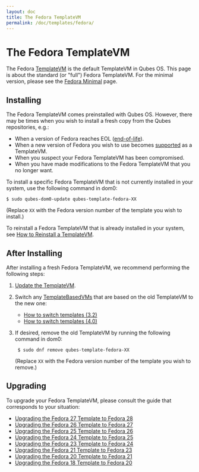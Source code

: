 ```yaml
---
layout: doc
title: The Fedora TemplateVM
permalink: /doc/templates/fedora/
---
```


The Fedora TemplateVM
=====================

The Fedora [TemplateVM] is the default TemplateVM in Qubes OS.
This page is about the standard (or "full") Fedora TemplateVM.
For the minimal version, please see the [Fedora Minimal] page.

Installing
----------

The Fedora TemplateVM comes preinstalled with Qubes OS.
However, there may be times when you wish to install a fresh copy from the Qubes repositories, e.g.:

 * When a version of Fedora reaches EOL ([end-of-life]).
 * When a new version of Fedora you wish to use becomes [supported] as a TemplateVM.
 * When you suspect your Fedora TemplateVM has been compromised.
 * When you have made modifications to the Fedora TemplateVM that you no longer want.

To install a specific Fedora TemplateVM that is not currently installed in your system, use the following command in dom0:

    $ sudo qubes-dom0-update qubes-template-fedora-XX

   (Replace `XX` with the Fedora version number of the template you wish to install.)

To reinstall a Fedora TemplateVM that is already installed in your system, see [How to Reinstall a TemplateVM].


After Installing
----------------

After installing a fresh Fedora TemplateVM, we recommend performing the following steps:

1. [Update the TemplateVM].

2. Switch any [TemplateBasedVMs] that are based on the old TemplateVM to the new one:

   * [How to switch templates (3.2)](/doc/templates/#how-to-switch-templates-32)
   * [How to switch templates (4.0)](/doc/templates/#how-to-switch-templates-40)

3. If desired, remove the old TemplateVM by running the following command in dom0:

        $ sudo dnf remove qubes-template-fedora-XX

   (Replace `XX` with the Fedora version number of the template you wish to remove.)


Upgrading
---------

To upgrade your Fedora TemplateVM, please consult the guide that corresponds to your situation:

 * [Upgrading the Fedora 27 Template to Fedora 28](/doc/template/fedora/upgrade-27-to-28/)
 * [Upgrading the Fedora 26 Template to Fedora 27](/doc/template/fedora/upgrade-26-to-27/)
 * [Upgrading the Fedora 25 Template to Fedora 26](/doc/template/fedora/upgrade-25-to-26/)
 * [Upgrading the Fedora 24 Template to Fedora 25](/doc/template/fedora/upgrade-24-to-25/)
 * [Upgrading the Fedora 23 Template to Fedora 24](/doc/template/fedora/upgrade-23-to-24/)
 * [Upgrading the Fedora 21 Template to Fedora 23](/doc/template/fedora/upgrade-21-to-23/)
 * [Upgrading the Fedora 20 Template to Fedora 21](/doc/template/fedora/upgrade-20-to-21/)
 * [Upgrading the Fedora 18 Template to Fedora 20](/doc/template/fedora/upgrade-18-to-20/)


[TemplateVM]: /doc/templates/
[Fedora Minimal]: /doc/templates/fedora-minimal/
[end-of-life]: https://fedoraproject.org/wiki/Fedora_Release_Life_Cycle#Maintenance_Schedule
[supported]: /doc/supported-versions/#templatevms
[How to Reinstall a TemplateVM]: /doc/reinstall-template/
[Update the TemplateVM]: /doc/software-update-vm/
[TemplateBasedVMs]: /doc/glossary/#templatebasedvm
[remove the old TemplateVM]: /doc/templates/#important-notes

